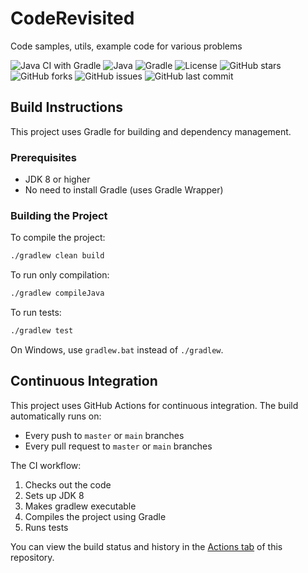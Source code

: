 CodeRevisited
=============

Code samples, utils, example code for various problems


![Java CI with Gradle](https://github.com/suresh-sajja/CodingProblems/workflows/Java%20CI%20with%20Gradle/badge.svg)
![Java](https://img.shields.io/badge/Java-8+-orange.svg)
![Gradle](https://img.shields.io/badge/Gradle-8.5-blue.svg)
![License](https://img.shields.io/badge/License-MIT-green.svg)
![GitHub stars](https://img.shields.io/github/stars/suresh-sajja/CodingProblems?style=social)
![GitHub forks](https://img.shields.io/github/forks/suresh-sajja/CodingProblems?style=social)
![GitHub issues](https://img.shields.io/github/issues/suresh-sajja/CodingProblems)
![GitHub last commit](https://img.shields.io/github/last-commit/suresh-sajja/CodingProblems)

## Build Instructions

This project uses Gradle for building and dependency management.

### Prerequisites
- JDK 8 or higher
- No need to install Gradle (uses Gradle Wrapper)

### Building the Project

To compile the project:
```bash
./gradlew clean build
```

To run only compilation:
```bash
./gradlew compileJava
```

To run tests:
```bash
./gradlew test
```

On Windows, use `gradlew.bat` instead of `./gradlew`.

## Continuous Integration

This project uses GitHub Actions for continuous integration. The build automatically runs on:
- Every push to `master` or `main` branches
- Every pull request to `master` or `main` branches

The CI workflow:
1. Checks out the code
2. Sets up JDK 8
3. Makes gradlew executable
4. Compiles the project using Gradle
5. Runs tests

You can view the build status and history in the [Actions tab](../../actions) of this repository.
